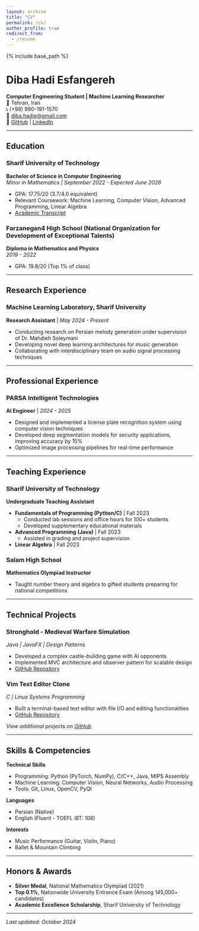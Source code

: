 ```yaml
---
layout: archive
title: "CV"
permalink: /cv/
author_profile: true
redirect_from:
  - /resume
---
```


{% include base_path %}

# Diba Hadi Esfangereh
**Computer Engineering Student | Machine Learning Researcher**  
📍 Tehran, Iran  
📞 (+98) 990-191-1570  
📧 [diba.hadie@gmail.com](mailto:diba.hadie@gmail.com)  
🔗 [GitHub](https://github.com/dibahadie) | [LinkedIn](https://www.linkedin.com/in/dibahadie)  

---

## Education

### Sharif University of Technology  
**Bachelor of Science in Computer Engineering**  
*Minor in Mathematics | September 2022 - Expected June 2026*  
- GPA: 17.75/20 (3.7/4.0 equivalent)  
- Relevant Coursework: Machine Learning, Computer Vision, Advanced Programming, Linear Algebra  
- [Academic Transcript](https://edu.sharif.edu/v/401110245/31A3AD5174F3812D7C749993D73C625A/pdf)  

### Farzanegan4 High School (National Organization for Development of Exceptional Talents)  
**Diploma in Mathematics and Physics**  
*2019 - 2022*  
- GPA: 19.8/20 (Top 1% of class)  

---

## Research Experience

### Machine Learning Laboratory, Sharif University  
**Research Assistant** | *May 2024 - Present*  
- Conducting research on Persian melody generation under supervision of Dr. Mahdieh Soleymani  
- Developing novel deep learning architectures for music generation  
- Collaborating with interdisciplinary team on audio signal processing techniques  

---

## Professional Experience

### PARSA Intelligent Technologies  
**AI Engineer** | *2024 - 2025*  
- Designed and implemented a license plate recognition system using computer vision techniques  
- Developed deep segmentation models for security applications, improving accuracy by 15%  
- Optimized image processing pipelines for real-time performance  

---

## Teaching Experience

### Sharif University of Technology  
**Undergraduate Teaching Assistant**  
- **Fundamentals of Programming (Python/C)** | Fall 2023  
  - Conducted lab sessions and office hours for 100+ students  
  - Developed supplementary educational materials  
- **Advanced Programming (Java)** | Fall 2023  
  - Assisted in grading and project supervision  
- **Linear Algebra** | Fall 2023  

### Salam High School  
**Mathematics Olympiad Instructor**  
- Taught number theory and algebra to gifted students preparing for national competitions  

---

## Technical Projects

### Stronghold - Medieval Warfare Simulation  
*Java | JavaFX | Design Patterns*  
- Developed a complex castle-building game with AI opponents  
- Implemented MVC architecture and observer pattern for scalable design  
- [GitHub Repository](https://github.com/advanced-programming-sut-2023/project-group-59)  

### Vim Text Editor Clone  
*C | Linux Systems Programming*  
- Built a terminal-based text editor with file I/O and editing functionalities  
- [GitHub Repository](https://github.com/FundamentalOfProgramming-SUT-2022/project-dibahadie)  

*View additional projects on [GitHub](https://github.com/dibahadie?tab=repositories)*

---

## Skills & Competencies

**Technical Skills**  
- Programming: Python (PyTorch, NumPy), C/C++, Java, MIPS Assembly  
- Machine Learning: Computer Vision, Neural Networks, Audio Processing  
- Tools: Git, Linux, OpenCV, PyQt  

**Languages**  
- Persian (Native)  
- English (Fluent - TOEFL iBT: 108)  

**Interests**  
- Music Performance (Guitar, Violin, Piano)  
- Ballet & Mountain Climbing  

---

## Honors & Awards

- **Silver Medal**, National Mathematics Olympiad (2021)  
- **Top 0.1%**, Nationwide University Entrance Exam (Among 145,000+ candidates)  
- **Academic Excellence Scholarship**, Sharif University of Technology  

---

*Last updated: October 2024*
